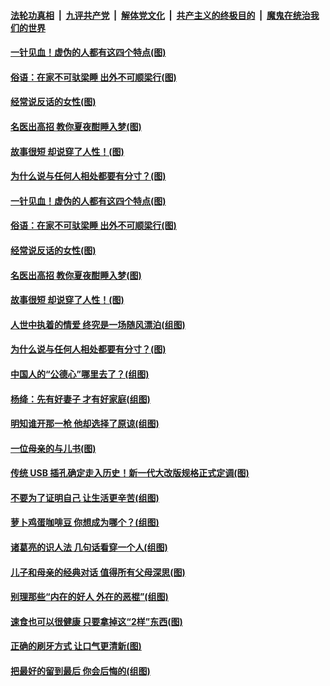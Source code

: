 ####  [法轮功真相](../../../../basic/blob/master/README.md?t=09070026) &nbsp;|&nbsp; [九评共产党](../../../../9ping.md/blob/master/README.md?t=09070026) &nbsp;|&nbsp; [解体党文化](../../../../jtdwh.md/blob/master/README.md?t=09070026)  &nbsp;|&nbsp; [共产主义的终极目的](../../../../gczydzjmd.md/blob/master/README.md?t=09070026) &nbsp;|&nbsp; [魔鬼在统治我们的世界](../../../../mgztzwmdsj.md/blob/master/README.md?t=09070026) 

#### [一针见血！虚伪的人都有这四个特点(图)](../pages/p8/906298.md?t=09070026) 

#### [俗语：在家不可驮梁睡 出外不可顺梁行(图)](../pages/p8/906381.md?t=09070026) 

#### [经常说反话的女性(图)](../pages/p8/906289.md?t=09070026) 

#### [名医出高招 教你夏夜酣睡入梦(图)](../pages/p8/905220.md?t=09070026) 

#### [故事很短 却说穿了人性！(图)](../pages/p8/905475.md?t=09070026) 

#### [为什么说与任何人相处都要有分寸？(图)](../pages/p8/906052.md?t=09070026) 

#### [一针见血！虚伪的人都有这四个特点(图)](../pages/p8/906298.md?t=09070026) 

#### [俗语：在家不可驮梁睡 出外不可顺梁行(图)](../pages/p8/906381.md?t=09070026) 

#### [经常说反话的女性(图)](../pages/p8/906289.md?t=09070026) 

#### [名医出高招 教你夏夜酣睡入梦(图)](../pages/p8/905220.md?t=09070026) 

#### [故事很短 却说穿了人性！(图)](../pages/p8/905475.md?t=09070026) 

#### [人世中执着的情爱 终究是一场随风漂泊(组图)](../pages/p8/906143.md?t=09070026) 

#### [为什么说与任何人相处都要有分寸？(图)](../pages/p8/906052.md?t=09070026) 

#### [中国人的“公德心”哪里去了？(组图)](../pages/p8/906244.md?t=09070026) 

#### [杨绛：先有好妻子 才有好家庭(组图)](../pages/p8/905468.md?t=09070026) 

#### [明知谁开那一枪 他却选择了原谅(组图)](../pages/p8/906029.md?t=09070026) 

#### [一位母亲的与儿书(图)](../pages/p8/905222.md?t=09070026) 

#### [传统 USB 插孔确定走入历史！新一代大改版规格正式定调(图)](../pages/p8/906163.md?t=09070026) 

#### [不要为了证明自己 让生活更辛苦(组图)](../pages/p8/906055.md?t=09070026) 

#### [萝卜鸡蛋咖啡豆 你想成为哪个？(组图)](../pages/p8/905878.md?t=09070026) 

#### [诸葛亮的识人法 几句话看穿一个人(组图)](../pages/p8/906117.md?t=09070026) 

#### [儿子和母亲的经典对话 值得所有父母深思(图)](../pages/p8/906077.md?t=09070026) 

#### [别理那些“内在的好人 外在的恶棍”(组图)](../pages/p8/906036.md?t=09070026) 

#### [速食也可以很健康 只要拿掉这“2样”东西(图)](../pages/p8/906033.md?t=09070026) 

#### [正确的刷牙方式 让口气更清新(图)](../pages/p8/905419.md?t=09070026) 

#### [把最好的留到最后 你会后悔的(组图)](../pages/p8/905413.md?t=09070026) 

